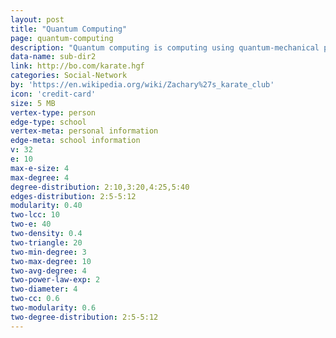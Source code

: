 ```yaml
---
layout: post
title: "Quantum Computing"
page: quantum-computing
description: "Quantum computing is computing using quantum-mechanical phenomena, such as superposition and entanglement. A quantum computer is a device that performs quantum computing."
data-name: sub-dir2
link: http://bo.com/karate.hgf
categories: Social-Network
by: 'https://en.wikipedia.org/wiki/Zachary%27s_karate_club'
icon: 'credit-card'
size: 5 MB
vertex-type: person
edge-type: school
vertex-meta: personal information
edge-meta: school information
v: 32
e: 10
max-e-size: 4
max-degree: 4
degree-distribution: 2:10,3:20,4:25,5:40
edges-distribution: 2:5-5:12
modularity: 0.40
two-lcc: 10
two-e: 40
two-density: 0.4
two-triangle: 20
two-min-degree: 3
two-max-degree: 10
two-avg-degree: 4
two-power-law-exp: 2
two-diameter: 4
two-cc: 0.6
two-modularity: 0.6
two-degree-distribution: 2:5-5:12
---
```

